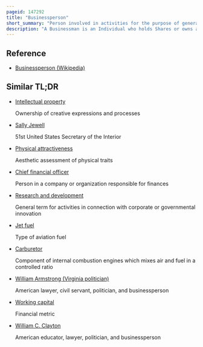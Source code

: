```yaml
---
pageid: 147292
title: "Businessperson"
short_summary: "Person involved in activities for the purpose of generating revenue"
description: "A Businessman is an Individual who holds Shares or owns a private-sector Company. A Businessperson Performs Activities to generate Cash Flow Sales and Revenue using a Combination of human financial intellectual and physical Capital to fuel economic Development and Growth."
---
```


## Reference

- [Businessperson (Wikipedia)](https://en.wikipedia.org/?curid=147292)

## Similar TL;DR

- [Intellectual property](/tldr/en/intellectual-property)

  Ownership of creative expressions and processes

- [Sally Jewell](/tldr/en/sally-jewell)

  51st United States Secretary of the Interior

- [Physical attractiveness](/tldr/en/physical-attractiveness)

  Aesthetic assessment of physical traits

- [Chief financial officer](/tldr/en/chief-financial-officer)

  Person in a company or organization responsible for finances

- [Research and development](/tldr/en/research-and-development)

  General term for activities in connection with corporate or governmental innovation

- [Jet fuel](/tldr/en/jet-fuel)

  Type of aviation fuel

- [Carburetor](/tldr/en/carburetor)

  Component of internal combustion engines which mixes air and fuel in a controlled ratio

- [William Armstrong (Virginia politician)](/tldr/en/william-armstrong-virginia-politician)

  American lawyer, civil servant, politician, and businessperson

- [Working capital](/tldr/en/working-capital)

  Financial metric

- [William C. Clayton](/tldr/en/william-c-clayton)

  American educator, lawyer, politician, and businessperson
